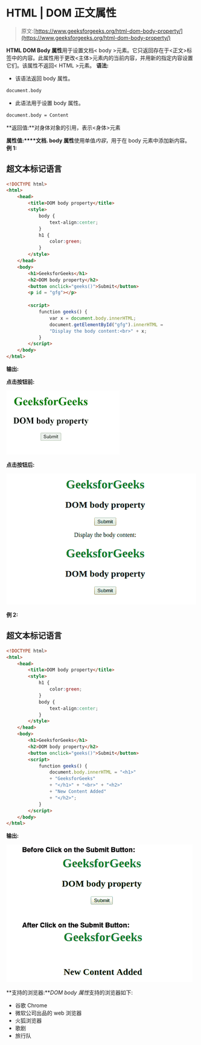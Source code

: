 # HTML | DOM 正文属性

> 原文:[https://www.geeksforgeeks.org/html-dom-body-property/](https://www.geeksforgeeks.org/html-dom-body-property/)

**HTML DOM Body 属性**用于设置文档< body >元素。它只返回存在于<正文>标签中的内容。此属性用于更改<主体>元素内的当前内容，并用新的指定内容设置它们。该属性不返回< HTML >元素。
**语法:**

*   该语法返回 body 属性。

```html
document.body
```

*   此语法用于设置 body 属性。

```html
document.body = Content
```

**返回值:**对身体对象的引用，表示<身体>元素

**属性值:****文档. body 属性**使用单值*内容*，用于在 body 元素中添加新内容。
**例 1:**

## 超文本标记语言

```html
<!DOCTYPE html>
<html>
    <head>
        <title>DOM body property</title>
        <style>
            body {
                text-align:center;
            }
            h1 {
                color:green;
            }
        </style>
    </head>
    <body>
        <h1>GeeksforGeeks</h1>
        <h2>DOM body property</h2>
        <button onclick="geeks()">Submit</button>
        <p id = "gfg"></p>

        <script>
            function geeks() {
                var x = document.body.innerHTML;
                document.getElementById("gfg").innerHTML =
                "Display the body content:<br>" + x;
            }
        </script>
    </body>
</html>                   
```

**输出:**

**点击按钮前:**

![](img/638daf5bd2641062a3173942c8bfaa5a.png)

**点击按钮后:**

![](img/f557de50a48a721db04a0cd9dbad5ed3.png)

**例 2:**

## 超文本标记语言

```html
<!DOCTYPE html>
<html>
    <head>
        <title>DOM body property</title>
        <style>
            h1 {
                color:green;
            }
            body {
                text-align:center;
            }
        </style>
    </head>
    <body>
        <h1>GeeksforGeeks</h1>
        <h2>DOM body property</h2>
        <button onclick="geeks()">Submit</button>
        <script>
            function geeks() {
                document.body.innerHTML = "<h1>"
                + "GeeksforGeeks"
                + "</h1>" + "<br>" + "<h2>"
                + "New Content Added"
                + "</h2>";
            }
        </script>
    </body>
</html>                   
```

**输出:**

![](img/866904a63702835efa839abe54694bdd.png)

**支持的浏览器:***DOM body 属性*支持的浏览器如下:

*   谷歌 Chrome
*   微软公司出品的 web 浏览器
*   火狐浏览器
*   歌剧
*   旅行队